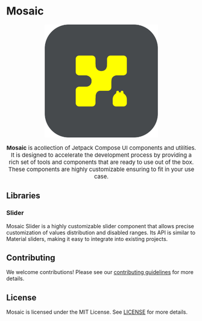 # Mosaic


<p align="center">
  <img src="./docs/assets/logo.svg" alt="Mosaic Logo" width="300"/>
</p>

<p align="center" style="font-size: 15px;">
  <strong>Mosaic</strong> is acollection of Jetpack Compose UI components and utilities. It is designed to accelerate the development process by providing a rich set of tools and components that are ready to use out of the box. These components are highly customizable ensuring to fit in your use case. 
</p>


## Libraries

### Slider
Mosaic Slider is a highly customizable slider component that allows precise customization of values distribution and disabled ranges. Its API is similar to Material sliders, making it easy to integrate into existing projects.



## Contributing

We welcome contributions! Please see our [contributing guidelines](CONTRIBUTING.md) for more details.

## License

Mosaic is licensed under the MIT License. See [LICENSE](LICENSE) for more details.
```
